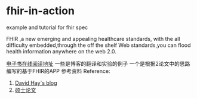 fhir-in-action
==============

example and tutorial for fhir spec    

FHIR ,a new emerging and  appealing healthcare standards, with the all difficulty embedded,through the off the shelf Web standards,you can
 flood health information anywhere on the web 2.0.			
 
[电子书在线阅读地址](https://www.gitbook.io/book/wanghaisheng/fhir_in_action) 
一些是博客的翻译和实验的例子
一个是根据2论文中的思路编写的基于FHIR的APP
参考资料 Reference:	
1.	[David Hay`s blog](http://fhirblog.com/)		
2.	[硕士论文](https://github.com/JaneBlue/PPTpaper)
